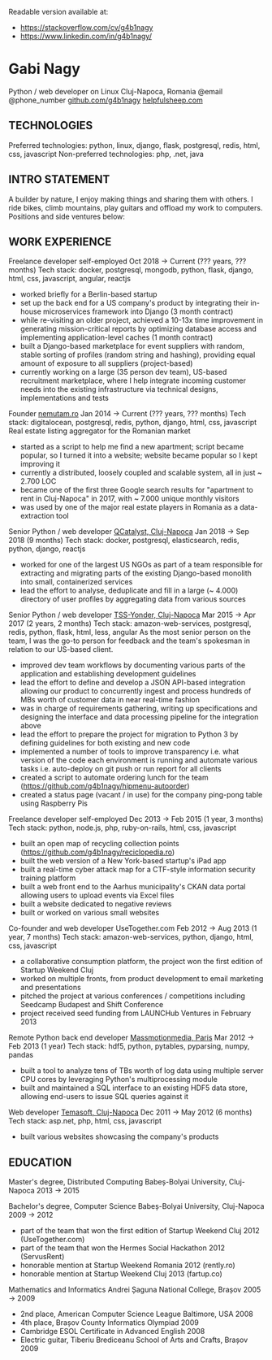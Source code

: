 Readable version available at:
* https://stackoverflow.com/cv/g4b1nagy
* https://www.linkedin.com/in/g4b1nagy/


# Gabi Nagy
Python / web developer on Linux
Cluj-Napoca, Romania
@email
@phone_number
[github.com/g4b1nagy](https://github.com/g4b1nagy)
[helpfulsheep.com](https://helpfulsheep.com/)


## TECHNOLOGIES
Preferred technologies: python, linux, django, flask, postgresql, redis, html, css, javascript
Non-preferred technologies: php, .net, java


## INTRO STATEMENT
A builder by nature, I enjoy making things and sharing them with others. I ride bikes, climb mountains, play guitars and offload my work to computers. Positions and side ventures below:


## WORK EXPERIENCE
Freelance developer
self-employed
Oct 2018 → Current (??? years, ??? months)
Tech stack: docker, postgresql, mongodb, python, flask, django, html, css, javascript, angular, reactjs
* worked briefly for a Berlin-based startup
* set up the back end for a US company's product by integrating their in-house microservices framework into Django (3 month contract)
* while re-visiting an older project, achieved a 10-13x time improvement in generating mission-critical reports by optimizing database access and implementing application-level caches (1 month contract)
* built a Django-based marketplace for event suppliers with random, stable sorting of profiles (random string and hashing), providing equal amount of exposure to all suppliers (project-based)
* currently working on a large (35 person dev team), US-based recruitment marketplace, where I help integrate incoming customer needs into the existing infrastructure via technical designs, implementations and tests

Founder
[nemutam.ro](https://nemutam.ro/)
Jan 2014 → Current (??? years, ??? months)
Tech stack: digitalocean, postgresql, redis, python, django, html, css, javascript
Real estate listing aggregator for the Romanian market
* started as a script to help me find a new apartment; script became popular, so I turned it into a website; website became popular so I kept improving it
* currently a distributed, loosely coupled and scalable system, all in just ~ 2.700 LOC
* became one of the first three Google search results for "apartment to rent in Cluj-Napoca" in 2017, with ~ 7.000 unique monthly visitors
* was used by one of the major real estate players in Romania as a data-extraction tool

Senior Python / web developer
[QCatalyst, Cluj-Napoca](https://qcatalyst.com/)
Jan 2018 → Sep 2018 (9 months)
Tech stack: docker, postgresql, elasticsearch, redis, python, django, reactjs
* worked for one of the largest US NGOs as part of a team responsible for extracting and migrating parts of the existing Django-based monolith into small, containerized services
* lead the effort to analyse, deduplicate and fill in a large (~ 4.000) directory of user profiles by aggregating data from various sources

Senior Python / web developer
[TSS-Yonder, Cluj-Napoca](https://tss-yonder.com/)
Mar 2015 → Apr 2017 (2 years, 2 months)
Tech stack: amazon-web-services, postgresql, redis, python, flask, html, less, angular
As the most senior person on the team, I was the go-to person for feedback and the team's spokesman in relation to our US-based client.
* improved dev team workflows by documenting various parts of the application and establishing development guidelines
* lead the effort to define and develop a JSON API-based integration allowing our product to concurrently ingest and process hundreds of MBs worth of customer data in near real-time fashion
* was in charge of requirements gathering, writing up specifications and designing the interface and data processing pipeline for the integration above
* lead the effort to prepare the project for migration to Python 3 by defining guidelines for both existing and new code
* implemented a number of tools to improve transparency i.e. what version of the code each environment is running and automate various tasks i.e. auto-deploy on git push or run report for all clients
* created a script to automate ordering lunch for the team (https://github.com/g4b1nagy/hipmenu-autoorder)
* created a status page (vacant / in use) for the company ping-pong table using Raspberry Pis

Freelance developer
self-employed
Dec 2013 → Feb 2015 (1 year, 3 months)
Tech stack: python, node.js, php, ruby-on-rails, html, css, javascript
* built an open map of recycling collection points (https://github.com/g4b1nagy/reciclopedia.ro)
* built the web version of a New York-based startup's iPad app
* built a real-time cyber attack map for a CTF-style information security training platform
* built a web front end to the Aarhus municipality's CKAN data portal allowing users to upload events via Excel files
* built a website dedicated to negative reviews
* built or worked on various small websites

Co-founder and web developer
UseTogether.com
Feb 2012 → Aug 2013 (1 year, 7 months)
Tech stack: amazon-web-services, python, django, html, css, javascript
* a collaborative consumption platform, the project won the first edition of Startup Weekend Cluj
* worked on multiple fronts, from product development to email marketing and presentations
* pitched the project at various conferences / competitions including Seedcamp Budapest and Shift Conference
* project received seed funding from LAUNCHub Ventures in February 2013

Remote Python back end developer
[Massmotionmedia, Paris](https://www.massmotionmedia.com/)
Mar 2012 → Feb 2013 (1 year)
Tech stack: hdf5, python, pytables, pyparsing, numpy, pandas
* built a tool to analyze tens of TBs worth of log data using multiple server CPU cores by leveraging Python's multiprocessing module
* built and maintained a SQL interface to an existing HDF5 data store, allowing end-users to issue SQL queries against it

Web developer
[Temasoft, Cluj-Napoca](https://temasoft.com/)
Dec 2011 → May 2012 (6 months)
Tech stack: asp.net, php, html, css, javascript
* built various websites showcasing the company's products


## EDUCATION
Master's degree, Distributed Computing
Babeș-Bolyai University, Cluj-Napoca
2013 → 2015

Bachelor's degree, Computer Science
Babeș-Bolyai University, Cluj-Napoca
2009 → 2012
* part of the team that won the first edition of Startup Weekend Cluj 2012 (UseTogether.com)
* part of the team that won the Hermes Social Hackathon 2012 (ServusRent)
* honorable mention at Startup Weekend Romania 2012 (rently.ro)
* honorable mention at Startup Weekend Cluj 2013 (fartup.co)

Mathematics and Informatics
Andrei Șaguna National College, Brașov
2005 → 2009
* 2nd place, American Computer Science League Baltimore, USA 2008
* 4th place, Brașov County Informatics Olympiad 2009
* Cambridge ESOL Certificate in Advanced English 2008
* Electric guitar, Tiberiu Brediceanu School of Arts and Crafts, Brașov 2009
